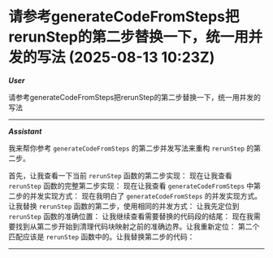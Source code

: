 <!-- Generated by SpecStory -->

# 请参考generateCodeFromSteps把rerunStep的第二步替换一下，统一用并发的写法 (2025-08-13 10:23Z)

_**User**_

请参考generateCodeFromSteps把rerunStep的第二步替换一下，统一用并发的写法

---

_**Assistant**_

我来帮你参考 `generateCodeFromSteps` 的第二步并发写法来重构 `rerunStep` 的第二步。

首先，让我查看一下当前 `rerunStep` 函数的第二步实现： 现在让我查看 `rerunStep` 函数的完整第二步实现： 现在让我查看 `generateCodeFromSteps` 中第二步的并发实现方式： 现在我明白了 `generateCodeFromSteps` 的并发实现方式。让我替换 `rerunStep` 函数的第二步，使用相同的并发方式： 让我先定位到 `rerunStep` 函数的准确位置： 让我继续查看需要替换的代码段的结尾： 现在我需要找到从第二步开始到清理代码块映射之前的准确边界。让我重新定位： 第二个匹配应该是 `rerunStep` 函数中的。让我替换第二步的代码： 

---

